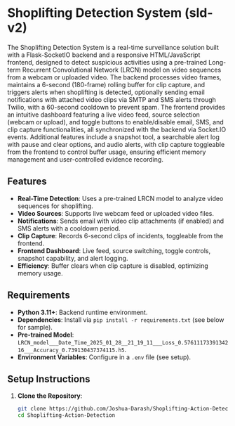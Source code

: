 # Shoplifting Detection System  (sld-v2)

The Shoplifting Detection System is a real-time surveillance solution built with a Flask-SocketIO backend and a responsive HTML/JavaScript frontend, designed to detect suspicious activities using a pre-trained Long-term Recurrent Convolutional Network (LRCN) model on video sequences from a webcam or uploaded video. The backend processes video frames, maintains a 6-second (180-frame) rolling buffer for clip capture, and triggers alerts when shoplifting is detected, optionally sending email notifications with attached video clips via SMTP and SMS alerts through Twilio, with a 60-second cooldown to prevent spam. The frontend provides an intuitive dashboard featuring a live video feed, source selection (webcam or upload), and toggle buttons to enable/disable email, SMS, and clip capture functionalities, all synchronized with the backend via Socket.IO events. Additional features include a snapshot tool, a searchable alert log with pause and clear options, and audio alerts, with clip capture toggleable from the frontend to control buffer usage, ensuring efficient memory management and user-controlled evidence recording.

## Features
- **Real-Time Detection**: Uses a pre-trained LRCN model to analyze video sequences for shoplifting.
- **Video Sources**: Supports live webcam feed or uploaded video files.
- **Notifications**: Sends email with video clip attachments (if enabled) and SMS alerts with a cooldown period.
- **Clip Capture**: Records 6-second clips of incidents, toggleable from the frontend.
- **Frontend Dashboard**: Live feed, source switching, toggle controls, snapshot capability, and alert logging.
- **Efficiency**: Buffer clears when clip capture is disabled, optimizing memory usage.

## Requirements
- **Python 3.11+**: Backend runtime environment.
- **Dependencies**: Install via `pip install -r requirements.txt` (see below for sample).
- **Pre-trained Model**: `LRCN_model___Date_Time_2025_01_28__21_19_11___Loss_0.5761117339134216___Accuracy_0.739130437374115.h5`.
- **Environment Variables**: Configure in a `.env` file (see setup).

## Setup Instructions
1. **Clone the Repository**:
   ```bash
   git clone https://github.com/Joshua-Darash/Shoplifting-Action-Detection.git
   cd Shoplifting-Action-Detection